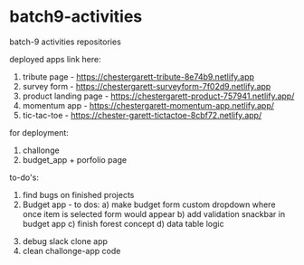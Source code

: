 # batch9-activities
batch-9 activities repositories

deployed apps link here:
1) tribute page - https://chestergarett-tribute-8e74b9.netlify.app
2) survey form - https://chestergarett-surveyform-7f02d9.netlify.app
3) product landing page - https://chestergarett-product-757941.netlify.app/
4) momentum app - https://chestergarett-momentum-app.netlify.app/
5) tic-tac-toe - https://chester-garett-tictactoe-8cbf72.netlify.app/

for deployment:
1) challonge
2) budget_app + porfolio page

to-do's:
1) find bugs on finished projects
2) Budget app - to dos: 
       a) make budget form custom dropdown where once item is selected form would appear
       b) add validation snackbar in budget app
       c) finish forest concept
       d) data table logic      
3. debug slack clone app
4. clean challonge-app code
